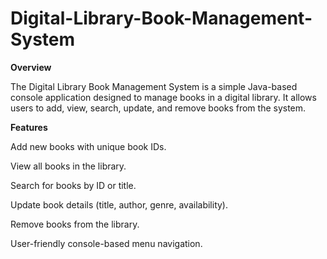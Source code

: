 # Digital-Library-Book-Management-System


**Overview**

The Digital Library Book Management System is a simple Java-based console application designed to manage books in a digital library. It allows users to add, view, search, update, and remove books from the system.



**Features**

Add new books with unique book IDs.

View all books in the library.

Search for books by ID or title.

Update book details (title, author, genre, availability).

Remove books from the library.

User-friendly console-based menu navigation.



